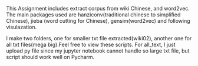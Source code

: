 This Assignment includes extract corpus from wiki Chinese, and word2vec. The main packages used are 
hanziconv(traditional chinese to simplified Chinese), jieba (word cutting for Chinese), gensim(word2vec) and following visulazation.

I make two folders, one for smaller txt file extracted(wiki02), another one for all txt files(mega big).Feel free 
to view these scripts. For all_text, I just upload py file since my jupyter notebook cannot handle so large txt file,
but script should work well on Pycharm.
